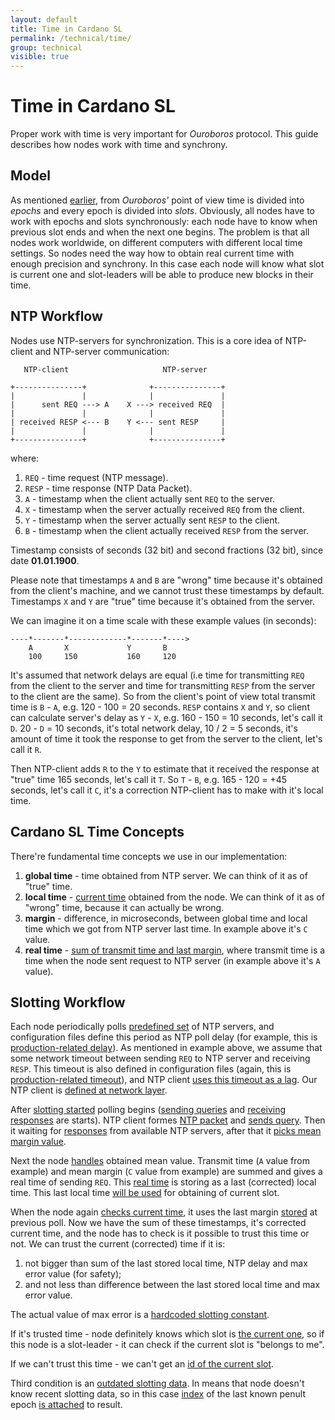```yaml
---
layout: default
title: Time in Cardano SL
permalink: /technical/time/
group: technical
visible: true
---
```

[//]: # (Reviewed at e1d0f9fb37a3f1378341716916f0321fb55698df)

# Time in Cardano SL

Proper work with time is very important for _Ouroboros_ protocol. This guide describes how nodes work with time and synchrony.

## Model

As mentioned [earlier](https://cardano-docs.iohk.io/technical/#high-level-overview), from _Ouroboros'_ point of view time is divided into _epochs_ and every epoch is divided into _slots_. Obviously, all nodes have to work with epochs and slots synchronously: each node have to know when previous slot ends and when the next one begins. The problem is that all nodes work worldwide, on different computers with different local time settings. So nodes need the way how to obtain real current time with enough precision and synchrony. In this case each node will know what slot is current one and slot-leaders will be able to produce new blocks in their time.

## NTP Workflow

Nodes use NTP-servers for synchronization. This is a core idea of NTP-client and NTP-server communication:

~~~
   NTP-client                     NTP-server

+---------------+              +---------------+
|               |              |               |
|      sent REQ ---> A    X ---> received REQ  |
|               |              |               |
| received RESP <--- B    Y <--- sent RESP     |
|               |              |               |
+---------------+              +---------------+
~~~

where:

1. `REQ` - time request (NTP message).
2. `RESP` - time response (NTP Data Packet).
3. `A` - timestamp when the client actually sent `REQ` to the server.
4. `X` - timestamp when the server actually received `REQ` from the client.
5. `Y` - timestamp when the server actually sent `RESP` to the client.
6. `B` - timestamp when the client actually received `RESP` from the server.

Timestamp consists of seconds (32 bit) and second fractions (32 bit), since date **01.01.1900**.

Please note that timestamps `A` and `B` are "wrong" time because it's obtained from the client's machine, and we cannot trust these timestamps by default. Timestamps `X` and `Y` are "true" time because it's obtained from the server.

We can imagine it on a time scale with these example values (in seconds):

~~~
----*-------*-------------*-------*---->
    A       X             Y       B
    100     150           160     120
~~~

It's assumed that network delays are equal (i.e time for transmitting `REQ` from the client to the server and time for transmitting `RESP` from the server to the client are the same). So from the client's point of view total transmit time is `B` - `A`, e.g. 120 - 100 = 20 seconds. `RESP` contains `X` and `Y`, so client can calculate server's delay as `Y` - `X`, e.g. 160 - 150 = 10 seconds, let's call it `D`. 20 - `D` = 10 seconds, it's total network delay, 10 / 2 = 5 seconds, it's amount of time it took the response to get from the server to the client, let's call it `R`.

Then NTP-client adds `R` to the `Y` to estimate that it received the response at "true" time 165 seconds, let's call it `T`. So `T` - `B`, e.g. 165 - 120 = +45 seconds, let's call it `C`, it's a correction NTP-client has to make with it's local time.

## Cardano SL Time Concepts

There're fundamental time concepts we use in our implementation:

1. **global time** - time obtained from NTP server. We can think of it as of "true" time.
2. **local time** - [current time](https://github.com/input-output-hk/cardano-sl/blob/f754d7a48294d7c434d401af12075dbe3fa4a7a9/infra/Pos/Slotting/Ntp.hs#L294) obtained from the node. We can think of it as of "wrong" time, because it can actually be wrong.
3. **margin** - difference, in microseconds, between global time and local time which we got from NTP server last time. In example above it's `C` value.
4. **real time** - [sum of transmit time and last margin](https://github.com/input-output-hk/cardano-sl/blob/f754d7a48294d7c434d401af12075dbe3fa4a7a9/infra/Pos/Slotting/Ntp.hs#L324), where transmit time is a time when the node sent request to NTP server (in example above it's `A` value).

## Slotting Workflow

Each node periodically polls [predefined set](https://github.com/input-output-hk/cardano-sl/blob/f754d7a48294d7c434d401af12075dbe3fa4a7a9/infra/Pos/Slotting/Ntp.hs#L333) of NTP servers, and configuration files define this period as NTP poll delay (for example, this is [production-related delay](https://github.com/input-output-hk/cardano-sl/blob/f754d7a48294d7c434d401af12075dbe3fa4a7a9/core/constants-prod.yaml#L49)). As mentioned in example above, we assume that some network timeout between sending `REQ` to NTP server and receiving `RESP`. This timeout is also defined in configuration files (again, this is [production-related timeout](https://github.com/input-output-hk/cardano-sl/blob/f754d7a48294d7c434d401af12075dbe3fa4a7a9/core/constants-prod.yaml#L48)), and NTP client [uses this timeout as a lag](https://github.com/serokell/time-warp-nt/blob/18a17e2f86341c272a5cabd9b767b8f5277dc793/src/NTP/Client.hs#L171). Our NTP client is [defined at network layer](https://github.com/serokell/time-warp-nt/blob/18a17e2f86341c272a5cabd9b767b8f5277dc793/src/NTP/Client.hs#L263).

After [slotting started](https://github.com/input-output-hk/cardano-sl/blob/f754d7a48294d7c434d401af12075dbe3fa4a7a9/infra/Pos/Slotting/Ntp.hs#L306) polling begins ([sending queries](https://github.com/serokell/time-warp-nt/blob/18a17e2f86341c272a5cabd9b767b8f5277dc793/src/NTP/Client.hs#L161) and [receiving responses](https://github.com/serokell/time-warp-nt/blob/18a17e2f86341c272a5cabd9b767b8f5277dc793/src/NTP/Client.hs#L235) are starts). NTP client formes [NTP packet](https://github.com/serokell/time-warp-nt/blob/18a17e2f86341c272a5cabd9b767b8f5277dc793/src/NTP/Packet.hs#L74) and [sends query](https://github.com/serokell/time-warp-nt/blob/18a17e2f86341c272a5cabd9b767b8f5277dc793/src/NTP/Client.hs#L155). Then it waiting for [responses](https://github.com/serokell/time-warp-nt/blob/18a17e2f86341c272a5cabd9b767b8f5277dc793/src/NTP/Client.hs#L174) from available NTP servers, after that it [picks mean margin value](https://github.com/input-output-hk/cardano-sl/blob/f754d7a48294d7c434d401af12075dbe3fa4a7a9/infra/Pos/Slotting/Ntp.hs#L347).

Next the node [handles](https://github.com/input-output-hk/cardano-sl/blob/f754d7a48294d7c434d401af12075dbe3fa4a7a9/infra/Pos/Slotting/Ntp.hs#L319) obtained mean value. Transmit time (`A` value from example) and mean margin (`C` value from example) are summed and gives a real time of sending `REQ`. This [real time](https://github.com/input-output-hk/cardano-sl/blob/f754d7a48294d7c434d401af12075dbe3fa4a7a9/infra/Pos/Slotting/Ntp.hs#L324) is storing as a last (corrected) local time. This last local time [will be used](https://github.com/input-output-hk/cardano-sl/blob/f754d7a48294d7c434d401af12075dbe3fa4a7a9/infra/Pos/Slotting/Ntp.hs#L214) for obtaining of current slot.

When the node again [checks current time](https://github.com/input-output-hk/cardano-sl/blob/f754d7a48294d7c434d401af12075dbe3fa4a7a9/infra/Pos/Slotting/Ntp.hs#L213), it uses the last margin [stored](https://github.com/input-output-hk/cardano-sl/blob/f754d7a48294d7c434d401af12075dbe3fa4a7a9/infra/Pos/Slotting/Ntp.hs#L325) at previous poll. Now we have the sum of these timestamps, it's corrected current time, and the node has to check is it possible to trust this time or not. We can trust the current (corrected) time if it is:

1. not bigger than sum of the last stored local time, NTP delay and max error value (for safety);
2. and not less than difference between the last stored local time and max error value.

The actual value of max error is a [hardcoded slotting constant](https://github.com/input-output-hk/cardano-sl/blob/189390a732ca6f6fb0d83fd9dcdc76145d6d6209/infra/Pos/Slotting/Constants.hs#L19).

If it's trusted time - node definitely knows which slot is [the current one](https://github.com/input-output-hk/cardano-sl/blob/f754d7a48294d7c434d401af12075dbe3fa4a7a9/infra/Pos/Slotting/Ntp.hs#L170), so if this node is a slot-leader - it can check if the current slot is "belongs to me".

If we can't trust this time - we can't get an [id of the current slot](https://github.com/input-output-hk/cardano-sl/blob/f754d7a48294d7c434d401af12075dbe3fa4a7a9/infra/Pos/Slotting/Ntp.hs#L186).

Third condition is an [outdated slotting data](https://github.com/input-output-hk/cardano-sl/blob/f754d7a48294d7c434d401af12075dbe3fa4a7a9/infra/Pos/Slotting/Ntp.hs#L167). In means that node doesn't know recent slotting data, so in this case [index](https://github.com/input-output-hk/cardano-sl/blob/f754d7a48294d7c434d401af12075dbe3fa4a7a9/infra/Pos/Slotting/Types.hs#L29) of the last known penult epoch [is attached](https://github.com/input-output-hk/cardano-sl/blob/f754d7a48294d7c434d401af12075dbe3fa4a7a9/infra/Pos/Slotting/Ntp.hs#L220) to result.
